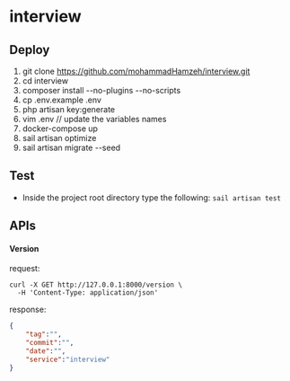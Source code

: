 # interview

## Deploy
1. git clone https://github.com/mohammadHamzeh/interview.git
2. cd interview
3. composer install --no-plugins --no-scripts
4. cp .env.example .env
5. php artisan key:generate
6. vim .env // update the variables names
7. docker-compose up
8. sail artisan optimize
9. sail artisan migrate --seed

## Test

- Inside the project root directory type the following:
  `sail artisan test`

## APIs

#### Version

request:
```shell
curl -X GET http://127.0.0.1:8000/version \
  -H 'Content-Type: application/json'
```

response:
```json
{
    "tag":"",
    "commit":"",
    "date":"",
    "service":"interview"
}
```